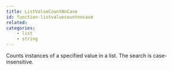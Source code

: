 ```yaml
---
title: ListValueCountNoCase
id: function-listvaluecountnocase
related:
categories:
    - list
    - string
---
```


Counts instances of a specified value in a list. The search is
        case-insensitive.